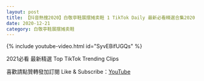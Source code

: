 ```yaml
---
layout: post
title: 【抖音熱搜2020】白敬亭鞋展摆摊卖鞋 1 TikTok Daily 最新必看精選合集2020 12 21
date: 2020-12-21
category: 白敬亭鞋展摆摊卖鞋
---
```


{% include youtube-video.html id="SyvEBifUGQs" %}

2021必看 最新精選 Top TikTok Trending Clips

喜歡請點贊轉發加訂閱 Like & Subscribe：[YouTube](https://www.youtube.com/channel/UCAoR7VcanIPd04uEq_GIylA/videos)

